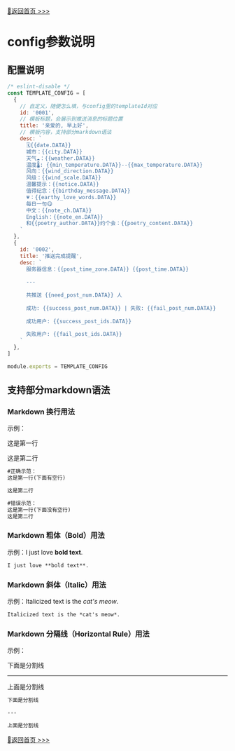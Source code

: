 [📌返回首页 >>>](../../README.md)

# config参数说明

## 配置说明

```javascript
/* eslint-disable */
const TEMPLATE_CONFIG = [
  {
    // 自定义，随便怎么填，与config里的templateId对应
    id: '0001',
    // 模板标题，会展示到推送消息的标题位置
    title: '亲爱的, 早上好',
    // 模板内容，支持部分markdown语法
    desc: `
      🗓️{{date.DATA}}
      城市：{{city.DATA}}
      天气☁️：{{weather.DATA}}
      温度🌡️: {{min_temperature.DATA}}--{{max_temperature.DATA}}
      风向：{{wind_direction.DATA}}
      风级：{{wind_scale.DATA}}
      温馨提示：{{notice.DATA}}
      值得纪念：{{birthday_message.DATA}}
      💗：{{earthy_love_words.DATA}}
      每日一句😋
      中文：{{note_ch.DATA}}
      English：{{note_en.DATA}}
      和{{poetry_author.DATA}}约个会：{{poetry_content.DATA}}
    `
  },
  {
    id: '0002',
    title: '推送完成提醒',
    desc: `
      服务器信息：{{post_time_zone.DATA}} {{post_time.DATA}}
      
      ---
      
      共推送 {{need_post_num.DATA}} 人
      
      成功: {{success_post_num.DATA}} | 失败: {{fail_post_num.DATA}}
      
      成功用户: {{success_post_ids.DATA}}
      
      失败用户: {{fail_post_ids.DATA}}
    `
  },
]

module.exports = TEMPLATE_CONFIG
```

## 支持部分markdown语法

### Markdown 换行用法

示例：

这是第一行

这是第二行
```markdown
#正确示范：
这是第一行(下面有空行)

这是第二行

#错误示范：
这是第一行(下面没有空行)
这是第二行
```

### Markdown 粗体（Bold）用法

示例：I just love **bold text**.
```markdown
I just love **bold text**.
```

### Markdown 斜体（Italic）用法

示例：Italicized text is the *cat's meow*.
```markdown
Italicized text is the *cat's meow*.
```

### Markdown 分隔线（Horizontal Rule）用法

示例：

下面是分割线

---

上面是分割线
```markdown
下面是分割线

---

上面是分割线
```

[📌返回首页 >>>](../../README.md)
